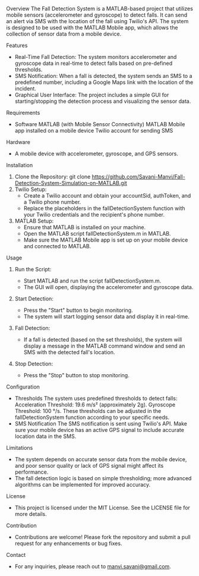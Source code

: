 Overview
The Fall Detection System is a MATLAB-based project that utilizes mobile sensors (accelerometer and gyroscope) to detect falls. It can send an alert via SMS with the location of the fall using Twilio's API. The system is designed to be used with the MATLAB Mobile app, which allows the collection of sensor data from a mobile device.

Features
- Real-Time Fall Detection: The system monitors accelerometer and gyroscope data in real-time to detect falls based on pre-defined thresholds.
- SMS Notification: When a fall is detected, the system sends an SMS to a predefined number, including a Google Maps link with the location of the incident.
- Graphical User Interface: The project includes a simple GUI for starting/stopping the detection process and visualizing the sensor data.

Requirements
- Software
  MATLAB (with Mobile Sensor Connectivity)
  MATLAB Mobile app installed on a mobile device
  Twilio account for sending SMS

Hardware
- A mobile device with accelerometer, gyroscope, and GPS sensors.

Installation
1. Clone the Repository:
   git clone https://github.com/Savani-Manvi/Fall-Detection-System-Simulation-on-MATLAB.git
2. Twilio Setup:
   - Create a Twilio account and obtain your accountSid, authToken, and a Twilio phone number.
   - Replace the placeholders in the fallDetectionSystem function with your Twilio credentials and the recipient's phone number.
3. MATLAB Setup:
   - Ensure that MATLAB is installed on your machine.
   - Open the MATLAB script fallDetectionSystem.m in MATLAB.
   - Make sure the MATLAB Mobile app is set up on your mobile device and connected to MATLAB.

Usage
1. Run the Script:
   - Start MATLAB and run the script fallDetectionSystem.m.
   - The GUI will open, displaying the accelerometer and gyroscope data.

2. Start Detection:
   - Press the "Start" button to begin monitoring.
   - The system will start logging sensor data and display it in real-time.

3. Fall Detection:
   - If a fall is detected (based on the set thresholds), the system will display a message in the MATLAB command window and send an SMS with the detected fall's location.

4. Stop Detection:
   - Press the "Stop" button to stop monitoring.

Configuration
- Thresholds
  The system uses predefined thresholds to detect falls:
    Acceleration Threshold: 19.6 m/s² (approximately 2g).
    Gyroscope Threshold: 100 °/s.
  These thresholds can be adjusted in the fallDetectionSystem function according to your specific needs.
- SMS Notification
  The SMS notification is sent using Twilio's API.
  Make sure your mobile device has an active GPS signal to include accurate location data in the SMS.

Limitations
- The system depends on accurate sensor data from the mobile device, and poor sensor quality or lack of GPS signal might affect its performance.
- The fall detection logic is based on simple thresholding; more advanced algorithms can be implemented for improved accuracy.

License
- This project is licensed under the MIT License. See the LICENSE file for more details.

Contribution
- Contributions are welcome! Please fork the repository and submit a pull request for any enhancements or bug fixes.

Contact
- For any inquiries, please reach out to manvi.savani@gmail.com.

